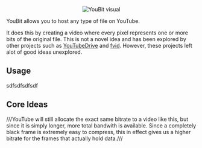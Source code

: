 <p align="center">
    <img src="https://i.imgur.com/ELoB1Lm.png" alt="YouBit visual">
    </br>
</p>
YouBit allows you to host any type of file on YouTube.

It does this by creating a video where every pixel represents one or more bits of the original file.
This is not a novel idea and has been explored by other projects such as [YouTubeDrive](https://github.com/dzhang314/YouTubeDrive) and [fvid](https://github.com/AlfredoSequeida/fvid). However, these projects left alot of good ideas unexplored.


## Usage
sdfsdfsdfsdf


## Core Ideas
///YouTube will still allocate the exact
same bitrate to a video like this, but since it is simply longer, more total
bandwith is available. Since a completely black frame is extremely easy to compress,
this in effect gives us a higher bitrate for the frames that actually hold data.///
